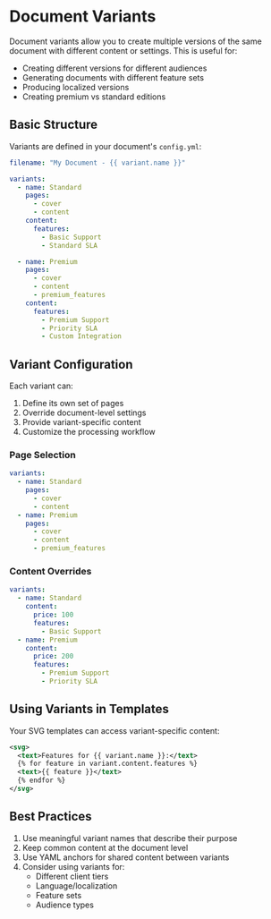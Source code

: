# Document Variants

Document variants allow you to create multiple versions of the same document with different content or settings. This is useful for:

- Creating different versions for different audiences
- Generating documents with different feature sets
- Producing localized versions
- Creating premium vs standard editions

## Basic Structure

Variants are defined in your document's `config.yml`:

```yaml
filename: "My Document - {{ variant.name }}"

variants:
  - name: Standard
    pages:
      - cover
      - content
    content:
      features:
        - Basic Support
        - Standard SLA

  - name: Premium
    pages:
      - cover
      - content
      - premium_features
    content:
      features:
        - Premium Support
        - Priority SLA
        - Custom Integration
```

## Variant Configuration

Each variant can:

1. Define its own set of pages
2. Override document-level settings
3. Provide variant-specific content
4. Customize the processing workflow

### Page Selection

```yaml
variants:
  - name: Standard
    pages:
      - cover
      - content
  - name: Premium
    pages:
      - cover
      - content
      - premium_features
```

### Content Overrides

```yaml
variants:
  - name: Standard
    content:
      price: 100
      features:
        - Basic Support
  - name: Premium
    content:
      price: 200
      features:
        - Premium Support
        - Priority SLA
```

## Using Variants in Templates

Your SVG templates can access variant-specific content:

```xml
<svg>
  <text>Features for {{ variant.name }}:</text>
  {% for feature in variant.content.features %}
  <text>{{ feature }}</text>
  {% endfor %}
</svg>
```

## Best Practices

1. Use meaningful variant names that describe their purpose
2. Keep common content at the document level
3. Use YAML anchors for shared content between variants
4. Consider using variants for:
   - Different client tiers
   - Language/localization
   - Feature sets
   - Audience types 